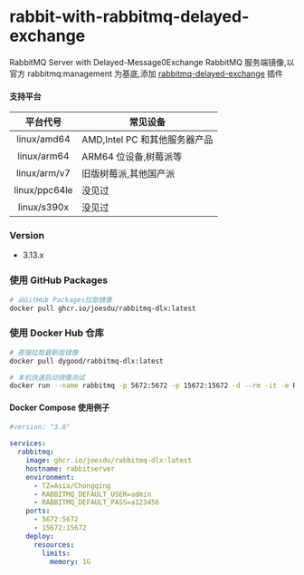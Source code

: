 # rabbit-with-rabbitmq-delayed-exchange

RabbitMQ Server with Delayed-Message0Exchange
RabbitMQ 服务端镜像,以官方 rabbitmq:management 为基底,添加 [rabbitmq-delayed-exchange](https://github.com/rabbitmq/rabbitmq-delayed-message-exchange) 插件

#### 支持平台

|   平台代号    | 常见设备                      |
| :-----------: | ----------------------------- |
|  linux/amd64  | AMD,Intel PC 和其他服务器产品 |
|  linux/arm64  | ARM64 位设备,树莓派等         |
| linux/arm/v7  | 旧版树莓派,其他国产派         |
| linux/ppc64le | 没见过                        |
|  linux/s390x  | 没见过                        |

### Version

- 3.13.x

### 使用 GitHub Packages

```bash
# 从GitHub Packages拉取镜像
docker pull ghcr.io/joesdu/rabbitmq-dlx:latest
```

### 使用 Docker Hub 仓库

```bash
# 直接拉取最新版镜像
docker pull dygood/rabbitmq-dlx:latest
```

```bash
# 本机快速启动镜像测试
docker run --name rabbitmq -p 5672:5672 -p 15672:15672 -d --rm -it -e RABBITMQ_DEFAULT_USER=guest -e RABBITMQ_DEFAULT_PASS=guest ghcr.io/joesdu/rabbitmq-dlx:latest
```

#### Docker Compose 使用例子

```yml
#version: "3.8"

services:
  rabbitmq:
    image: ghcr.io/joesdu/rabbitmq-dlx:latest
    hostname: rabbitserver
    environment:
      - TZ=Asia/Chongqing
      - RABBITMQ_DEFAULT_USER=admin
      - RABBITMQ_DEFAULT_PASS=a123456
    ports:
      - 5672:5672
      - 15672:15672
    deploy:
      resources:
        limits:
          memory: 1G
```
